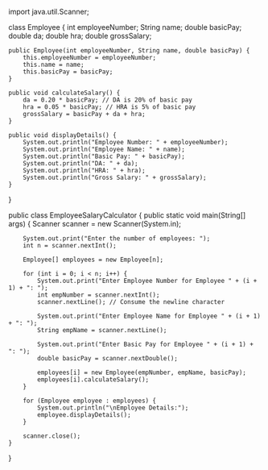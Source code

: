 import java.util.Scanner;

class Employee {
    int employeeNumber;
    String name;
    double basicPay;
    double da;
    double hra;
    double grossSalary;

    public Employee(int employeeNumber, String name, double basicPay) {
        this.employeeNumber = employeeNumber;
        this.name = name;
        this.basicPay = basicPay;
    }

    public void calculateSalary() {
        da = 0.20 * basicPay; // DA is 20% of basic pay
        hra = 0.05 * basicPay; // HRA is 5% of basic pay
        grossSalary = basicPay + da + hra;
    }

    public void displayDetails() {
        System.out.println("Employee Number: " + employeeNumber);
        System.out.println("Employee Name: " + name);
        System.out.println("Basic Pay: " + basicPay);
        System.out.println("DA: " + da);
        System.out.println("HRA: " + hra);
        System.out.println("Gross Salary: " + grossSalary);
    }
}

public class EmployeeSalaryCalculator {
    public static void main(String[] args) {
        Scanner scanner = new Scanner(System.in);

        System.out.print("Enter the number of employees: ");
        int n = scanner.nextInt();

        Employee[] employees = new Employee[n];

        for (int i = 0; i < n; i++) {
            System.out.print("Enter Employee Number for Employee " + (i + 1) + ": ");
            int empNumber = scanner.nextInt();
            scanner.nextLine(); // Consume the newline character

            System.out.print("Enter Employee Name for Employee " + (i + 1) + ": ");
            String empName = scanner.nextLine();

            System.out.print("Enter Basic Pay for Employee " + (i + 1) + ": ");
            double basicPay = scanner.nextDouble();

            employees[i] = new Employee(empNumber, empName, basicPay);
            employees[i].calculateSalary();
        }

        for (Employee employee : employees) {
            System.out.println("\nEmployee Details:");
            employee.displayDetails();
        }

        scanner.close();
    }
}
